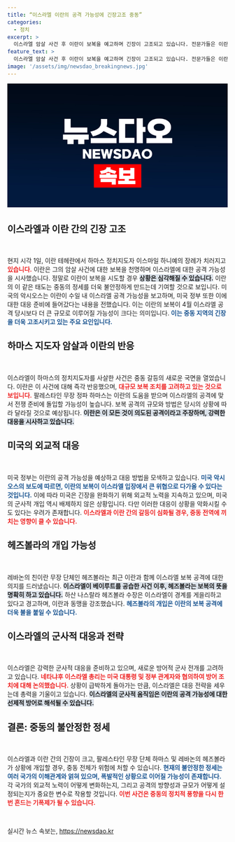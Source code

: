 ```yaml
---
title: “이스라엘 이란의 공격 가능성에 긴장고조 중동”
categories:
  - 정치
excerpt: >
  이스라엘 암살 사건 후 이란이 보복을 예고하며 긴장이 고조되고 있습니다. 전문가들은 이란이 대규모 공습을 계획 중이며, 미국 또한 대응 준비를 하고 있다고 전했습니다. 이란과 레바논의 무장단체가 공격을 경고하며, 중동의 불안정성이 더욱 심화되고 있습니다.
feature_text: >
  이스라엘 암살 사건 후 이란이 보복을 예고하며 긴장이 고조되고 있습니다. 전문가들은 이란이 대규모 공습을 계획 중이며, 미국 또한 대응 준비를 하고 있다고 전했습니다. 이란과 레바논의 무장단체가 공격을 경고하며, 중동의 불안정성이 더욱 심화되고 있습니다.
image: '/assets/img/newsdao_breakingnews.jpg'
---
```


<p><img src="/assets/img/newsdao_breakingnews.jpg" alt="ranknews 속보" /></p>

<h2 data-ke-size="size26">이스라엘과 이란 간의 긴장 고조</h2>

<p data-ke-size="size16">&nbsp;</p>

<p>현지 시각 1일, 이란 테헤란에서 하마스 정치지도자 이스마일 하니예의 장례가 치러지고 <b><span style="color: #ee2323;">있습니다.</span></b> 이란은 그의 암살 사건에 대한 보복을 천명하며 이스라엘에 대한 공격 가능성을 시사했습니다. 정말로 이란이 보복을 시도할 경우 <b><span style="background-color: #21538527;">상황은 심각해질 수 있습니다.</span></b> 이란의 이 같은 태도는 중동의 정세를 더욱 불안정하게 만드는데 기여할 것으로 보입니다. 미국의 악시오스는 이란이 수일 내 이스라엘 공격 가능성을 보고하며, 미국 정부 또한 이에 대한 대응 준비에 들어갔다는 내용을 전했습니다. 이는 이란의 보복이 4월 이스라엘 공격 당시보다 더 큰 규모로 이루어질 가능성이 크다는 의미입니다. <b><span style="color: #1a5490;">이는 중동 지역의 긴장을 더욱 고조시키고 있는 주요 요인입니다.</span></b> </p>

<h2 data-ke-size="size26">하마스 지도자 암살과 이란의 반응</h2>

<p data-ke-size="size16">&nbsp;</p>

<p>이스라엘이 하마스의 정치지도자를 사살한 사건은 중동 갈등의 새로운 국면을 열었습니다. 이란은 이 사건에 대해 즉각 반응했으며, <b><span style="color: #ee2323;">대규모 보복 조치를 고려하고 있는 것으로 보입니다.</span></b> 팔레스타인 무장 정파 하마스는 이란의 도움을 받으며 이스라엘의 공격에 맞서 전쟁 준비에 돌입할 가능성이 높습니다. 보복 공격의 규모와 방법은 당시의 상황에 따라 달라질 것으로 예상됩니다. <b><span style="background-color: #21538527;">이란은 이 모든 것이 의도된 공격이라고 주장하며, 강력한 대응을 시사하고 있습니다.</span></b> </p>

<h2 data-ke-size="size26">미국의 외교적 대응</h2>

<p data-ke-size="size16">&nbsp;</p>

<p>미국 정부는 이란의 공격 가능성을 예상하고 대응 방법을 모색하고 있습니다. <b><span style="color: #1a5490;">미국 악시오스의 보도에 따르면, 이란의 보복이 이스라엘 입장에서 큰 위협으로 다가올 수 있다는 것입니다.</span></b> 이에 따라 미국은 긴장을 완화하기 위해 외교적 노력을 지속하고 있으며, 미국의 군사적 개입 역시 배제하지 않은 상황입니다. 다만 이러한 대응이 상황을 악화시킬 수도 있다는 우려가 존재합니다. <b><span style="color: #ee2323;">이스라엘과 이란 간의 갈등이 심화될 경우, 중동 전역에 끼치는 영향이 클 수 있습니다.</span></b> </p>

<h2 data-ke-size="size26">헤즈볼라의 개입 가능성</h2>

<p data-ke-size="size16">&nbsp;</p>

<p>레바논의 친이란 무장 단체인 헤즈볼라는 최근 이란과 함께 이스라엘 보복 공격에 대한 의지를 드러냈습니다. <b><span style="background-color: #21538527;">이스라엘이 베이루트를 공습한 사건 이후, 헤즈볼라는 보복의 뜻을 명확히 하고 있습니다.</span></b> 하산 나스랄라 헤즈볼라 수장은 이스라엘이 경계를 게을리하고 있다고 경고하며, 이란과 동맹을 강조했습니다. <b><span style="color: #1a5490;">헤즈볼라의 개입은 이란의 보복 공격에 더욱 불을 붙일 수 있습니다.</span></b> </p>

<h2 data-ke-size="size26">이스라엘의 군사적 대응과 전략</h2>

<p data-ke-size="size16">&nbsp;</p>

<p>이스라엘은 강력한 군사적 대응을 준비하고 있으며, 새로운 방어적 군사 전개를 고려하고 있습니다. <b><span style="color: #ee2323;">네타냐후 이스라엘 총리는 미국 대통령 및 정부 관계자와 협의하여 방어 조치에 대해 논의했습니다.</span></b> 상황이 급박하게 돌아가는 만큼, 이스라엘은 대응 전략을 세우는데 총력을 기울이고 있습니다. <b><span style="background-color: #21538527;">이스라엘의 군사적 움직임은 이란의 공격 가능성에 대한 선제적 방어로 해석될 수 있습니다.</span></b> </p>

<h2 data-ke-size="size26">결론: 중동의 불안정한 정세</h2>

<p data-ke-size="size16">&nbsp;</p>

<p>이스라엘과 이란 간의 긴장이 크고, 팔레스타인 무장 단체 하마스 및 레바논의 헤즈볼라가 상황에 개입할 경우, 중동 전체가 위험에 처할 수 있습니다. <b><span style="color: #1a5490;">현재의 불안정한 정세는 여러 국가의 이해관계와 얽혀 있으며, 폭발적인 상황으로 이어질 가능성이 존재합니다.</span></b> 각 국가의 외교적 노력이 어떻게 변화하는지, 그리고 공격의 방향성과 규모가 어떻게 설정되는지가 중요한 변수로 작용할 것입니다. <b><span style="color: #ee2323;">이번 사건은 중동의 정치적 풍향을 다시 한 번 흔드는 기폭제가 될 수 있습니다.</span></b> </p>

<p data-ke-size="size16">&nbsp;</p>
실시간 뉴스 속보는, <a href="https://newsdao.kr" rel="dofollow">https://newsdao.kr</a>


